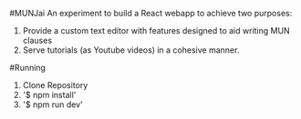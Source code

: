 #MUNJai
An experiment to build a React webapp to achieve two purposes:
1. Provide a custom text editor with features designed to aid writing MUN clauses
2. Serve tutorials (as Youtube videos) in a cohesive manner.

#Running
1. Clone Repository
2. '$ npm install'
3. '$ npm run dev'

